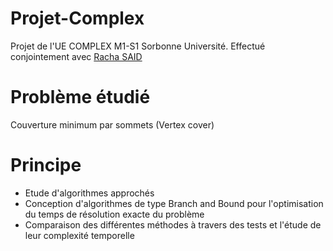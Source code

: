 # Projet-Complex
Projet de l'UE COMPLEX M1-S1 Sorbonne Université.
Effectué conjointement avec [Racha SAID](https://github.com/said-racha)

# Problème étudié
Couverture minimum par sommets (Vertex cover)

# Principe
- Etude d'algorithmes approchés
- Conception d'algorithmes de type Branch and Bound pour l'optimisation du temps de résolution exacte du problème
- Comparaison des différentes méthodes à travers des tests et l'étude de leur complexité temporelle
